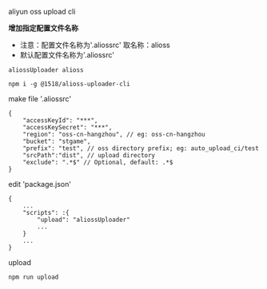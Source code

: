 aliyun oss upload cli

**增加指定配置文件名称**
* 注意：配置文件名称为'.aliossrc' 取名称：alioss
* 默认配置文件名称为'.aliossrc'
```
aliossUploader alioss
```


```
npm i -g @1518/alioss-uploader-cli
```

make file '.aliossrc'
```
{
    "accessKeyId": "***",
    "accessKeySecret": "***",
    "region": "oss-cn-hangzhou", // eg: oss-cn-hangzhou
    "bucket": "stgame",
    "prefix": "test", // oss directory prefix; eg: auto_upload_ci/test
    "srcPath":"dist", // upload directory
    "exclude": ".*$" // Optional, default: .*$
}
```

edit 'package.json'
```
{
    ...
    "scripts": :{
        "upload": "aliossUploader"
        ...
    }
    ...
}
```

upload

```
npm run upload
```

